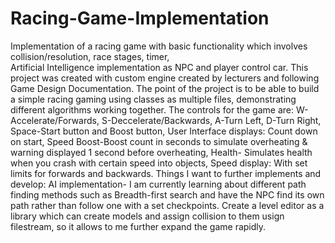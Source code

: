 # Racing-Game-Implementation
Implementation of a racing game with basic functionality which involves collision/resolution, race stages, timer,  
Artificial Intelligence implementation as NPC and player control car. 
This project was created with custom engine created by lecturers and following Game Design Documentation. 
The point of the project is to be able to build a simple racing gaming using classes as multiple files, 
demonstrating different algorithms working together.
The controls for the game are:
W-Accelerate/Forwards,
S-Deccelerate/Backwards,
A-Turn Left,
D-Turn Right,
Space-Start button and Boost button,
User Interface displays:
Count down on start,
Speed Boost-Boost count in seconds to simulate overheating & warning displayed 1 second before overheating,
Health- Simulates health when you crash with certain speed into objects,
Speed display: With set limits for forwards and backwards.
Things I want to further implements and develop:
AI implementation- I am currently learning about different path finding methods such as Breadth-first search and have the NPC find its own 
path rather than follow one with a set checkpoints.
Create a level editor as a library which can create models and assign collision to them usign filestream,
so it allows to me further expand the game rapidly. 
